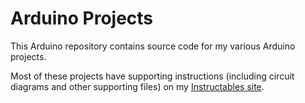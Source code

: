 # Arduino Projects

This Arduino repository contains source code for my various Arduino projects.


Most of these projects have supporting instructions (including circuit diagrams and other supporting files)
on my [Instructables site](https://www.instructables.com/member/gm310509/instructables/). 

